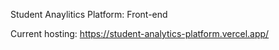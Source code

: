 Student Anaylitics Platform: Front-end

Current hosting: https://student-analytics-platform.vercel.app/ 
